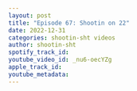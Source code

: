 ```yaml
---
layout: post
title: "Episode 67: Shootin on 22"
date: 2022-12-31
categories: shootin-sht videos
author: shootin-sht
spotify_track_id: 
youtube_video_id: _nu6-oecYZg
apple_track_id: 
youtube_metadata: 
---
```

